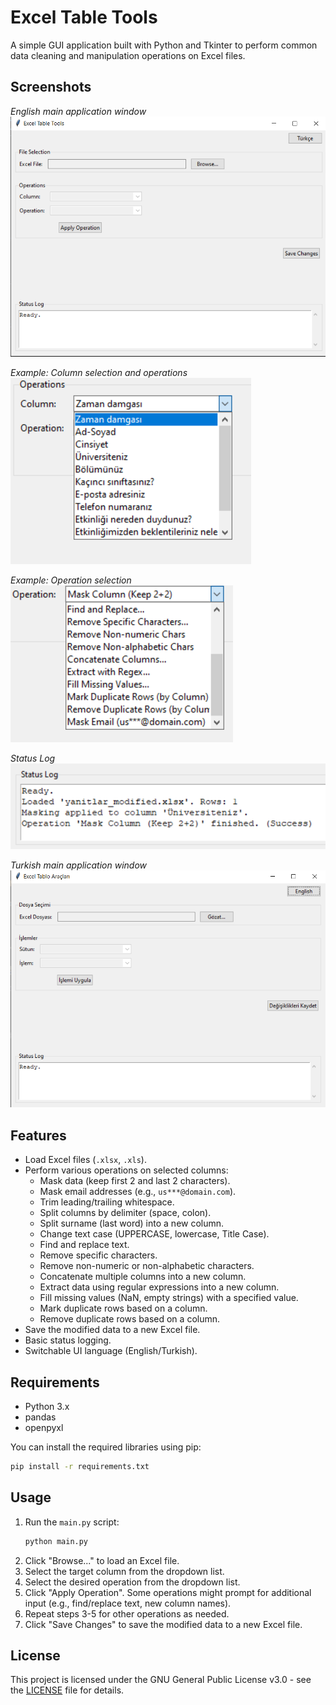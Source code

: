 # Excel Table Tools

A simple GUI application built with Python and Tkinter to perform common data cleaning and manipulation operations on Excel files.

## Screenshots

*English main application window*
![Screenshot 1](media/1.png)

*Example: Column selection and operations*
![Screenshot 2](media/2.png)

*Example: Operation selection*
![Screenshot 3](media/3.png)

*Status Log*
![Screenshot 4](media/4.png)

*Turkish main application window*
![Screenshot 5](media/5.png)


## Features

*   Load Excel files (`.xlsx`, `.xls`).
*   Perform various operations on selected columns:
    *   Mask data (keep first 2 and last 2 characters).
    *   Mask email addresses (e.g., `us***@domain.com`).
    *   Trim leading/trailing whitespace.
    *   Split columns by delimiter (space, colon).
    *   Split surname (last word) into a new column.
    *   Change text case (UPPERCASE, lowercase, Title Case).
    *   Find and replace text.
    *   Remove specific characters.
    *   Remove non-numeric or non-alphabetic characters.
    *   Concatenate multiple columns into a new column.
    *   Extract data using regular expressions into a new column.
    *   Fill missing values (NaN, empty strings) with a specified value.
    *   Mark duplicate rows based on a column.
    *   Remove duplicate rows based on a column.
*   Save the modified data to a new Excel file.
*   Basic status logging.
*   Switchable UI language (English/Turkish).

## Requirements

*   Python 3.x
*   pandas
*   openpyxl

You can install the required libraries using pip:
```bash
pip install -r requirements.txt
```

## Usage

1.  Run the `main.py` script:
    ```bash
    python main.py
    ```
2.  Click "Browse..." to load an Excel file.
3.  Select the target column from the dropdown list.
4.  Select the desired operation from the dropdown list.
5.  Click "Apply Operation". Some operations might prompt for additional input (e.g., find/replace text, new column names).
6.  Repeat steps 3-5 for other operations as needed.
7.  Click "Save Changes" to save the modified data to a new Excel file.

## License

This project is licensed under the GNU General Public License v3.0 - see the [LICENSE](LICENSE) file for details.

